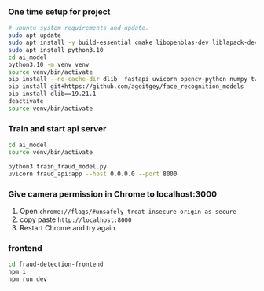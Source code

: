 ### One time setup for project
```sh
# ubuntu system requirements and update.
sudo apt update
sudo apt install -y build-essential cmake libopenblas-dev liblapack-dev libx11-dev libgtk-3-dev
sudo apt install python3.10
cd ai_model
python3.10 -m venv venv
source venv/bin/activate
pip install --no-cache-dir dlib  fastapi uvicorn opencv-python numpy twilio joblib pandas  fastapi  pillow uvicorn  pip setuptools wheel  tensorflow-cpu  deepface  python-multipart face_recognition  twilio python-dotenv  scikit-learn  deepface tf-keras
pip install git+https://github.com/ageitgey/face_recognition_models
pip install dlib==19.21.1
deactivate
source venv/bin/activate
```

### Train and start api server
```sh
cd ai_model
source venv/bin/activate

python3 train_fraud_model.py
uvicorn fraud_api:app --host 0.0.0.0 --port 8000
```

### Give camera permission in Chrome to localhost:3000
1. Open `chrome://flags/#unsafely-treat-insecure-origin-as-secure`
2. copy paste `http://localhost:8000`
3. Restart Chrome and try again.

### frontend 
```sh 
cd fraud-detection-frontend 
npm i 
npm run dev
```